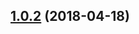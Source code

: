 <a name="1.0.2"></a>
## [1.0.2](https://github.com/karma-runner/karma-testingbot-launcher/compare/v1.0.0...v1.0.2) (2018-04-18)



